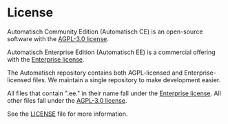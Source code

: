 # License

Automatisch Community Edition (Automatisch CE) is an open-source software with the [AGPL-3.0 license](https://github.com/automatisch/automatisch/blob/main/LICENSE.agpl).

Automatisch Enterprise Edition (Automatisch EE) is a commercial offering with the [Enterprise license](https://github.com/automatisch/automatisch/blob/main/LICENSE.enterprise).

The Automatisch repository contains both AGPL-licensed and Enterprise-licensed files. We maintain a single repository to make development easier.

All files that contain ".ee." in their name fall under the [Enterprise license](https://github.com/automatisch/automatisch/blob/main/LICENSE.enterprise). All other files fall under the [AGPL-3.0 license](https://github.com/automatisch/automatisch/blob/main/LICENSE.agpl).

See the [LICENSE](https://github.com/automatisch/automatisch/blob/main/LICENSE) file for more information.
